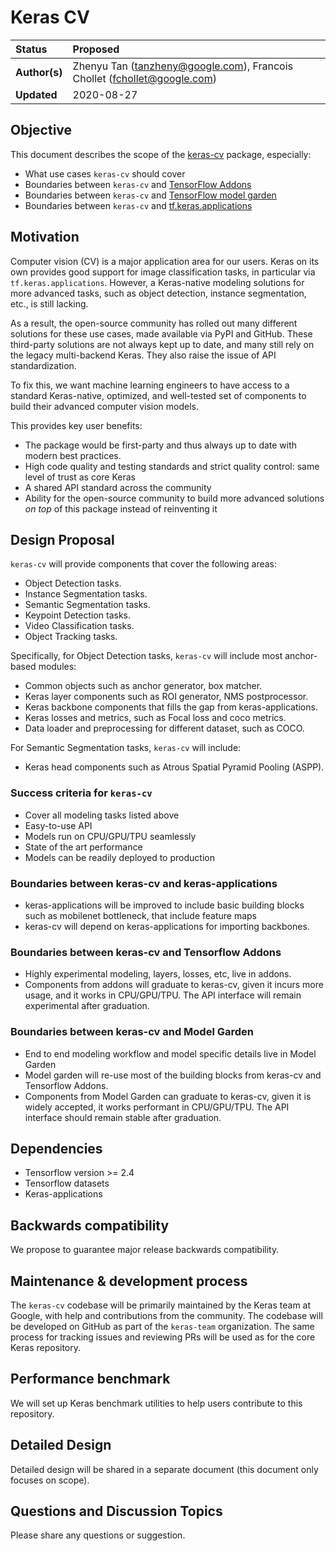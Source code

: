# Keras CV

| Status        | Proposed      |
:-------------- |:---------------------------------------------------- |
| **Author(s)** | Zhenyu Tan (tanzheny@google.com), Francois Chollet (fchollet@google.com) |
| **Updated**   | 2020-08-27                                           |


## Objective

This document describes the scope of the [keras-cv](https://github.com/keras-team/keras-cv) package, especially:
- What use cases `keras-cv` should cover
- Boundaries between `keras-cv` and [TensorFlow Addons](https://github.com/tensorflow/addons)
- Boundaries between `keras-cv` and [TensorFlow model garden](https://github.com/tensorflow/models)
- Boundaries between `keras-cv` and [tf.keras.applications](https://keras.io/api/applications/)

## Motivation

Computer vision (CV) is a major application area for our users.
Keras on its own provides good support for image classification tasks, in particular via `tf.keras.applications`.
However, a Keras-native modeling solutions for more advanced tasks,
such as object detection, instance segmentation, etc., is still lacking.

As a result, the open-source community has rolled out many different solutions for these use cases,
made available via PyPI and GitHub. These third-party solutions are not always kept up to date, and
many still rely on the legacy multi-backend Keras. They also raise the issue of API standardization.

To fix this, we want machine learning engineers to have access to a standard Keras-native,
optimized, and well-tested set of components to build their advanced computer vision models.

This provides key user benefits:

- The package would be first-party and thus always up to date with modern best practices.
- High code quality and testing standards and strict quality control: same level of trust as core Keras
- A shared API standard across the community
- Ability for the open-source community to build more advanced solutions *on top* of this package instead of reinventing it

## Design Proposal

`keras-cv` will provide components that cover the following areas:

- Object Detection tasks.
- Instance Segmentation tasks.
- Semantic Segmentation tasks.
- Keypoint Detection tasks.
- Video Classification tasks.
- Object Tracking tasks.

Specifically, for Object Detection tasks, `keras-cv` will include most anchor-based modules:

- Common objects such as anchor generator, box matcher.
- Keras layer components such as ROI generator, NMS postprocessor.
- Keras backbone components that fills the gap from keras-applications.
- Keras losses and metrics, such as Focal loss and coco metrics.
- Data loader and preprocessing for different dataset, such as COCO.

For Semantic Segmentation tasks, `keras-cv` will include:

- Keras head components such as Atrous Spatial Pyramid Pooling (ASPP).

### Success criteria for `keras-cv`

- Cover all modeling tasks listed above
- Easy-to-use API
- Models run on CPU/GPU/TPU seamlessly
- State of the art performance
- Models can be readily deployed to production

### Boundaries between keras-cv and keras-applications

- keras-applications will be improved to include basic building blocks such as mobilenet bottleneck, that
 include feature maps
- keras-cv will depend on keras-applications for importing backbones.

### Boundaries between keras-cv and Tensorflow Addons

- Highly experimental modeling, layers, losses, etc, live in addons.
- Components from addons will graduate to keras-cv, given it incurs more usage,
 and it works in CPU/GPU/TPU. The API interface will remain experimental after graduation.

### Boundaries between keras-cv and Model Garden

- End to end modeling workflow and model specific details live in Model Garden
- Model garden will re-use most of the building blocks from keras-cv and Tensorflow Addons.
- Components from Model Garden can graduate to keras-cv, given it is widely accepted, 
 it works performant in CPU/GPU/TPU. The API interface should remain stable after graduation.

## Dependencies

- Tensorflow version >= 2.4
- Tensorflow datasets
- Keras-applications

## Backwards compatibility

We propose to guarantee major release backwards compatibility.

## Maintenance & development process

The `keras-cv` codebase will be primarily maintained by the Keras team at Google,
with help and contributions from the community. The codebase will be developed
on GitHub as part of the `keras-team` organization. The same process for tracking
issues and reviewing PRs will be used as for the core Keras repository.

## Performance benchmark

We will set up Keras benchmark utilities to help users contribute to this repository.

## Detailed Design

Detailed design will be shared in a separate document (this document only focuses on scope).

## Questions and Discussion Topics

Please share any questions or suggestion.
